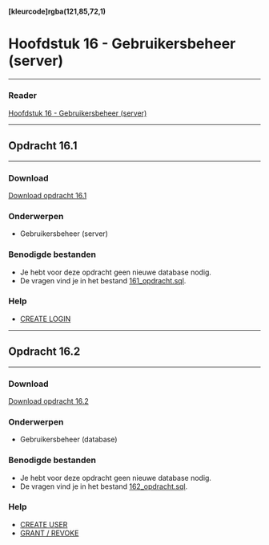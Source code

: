 #### [kleurcode]rgba(121,85,72,1)

# Hoofdstuk 16 - Gebruikersbeheer (server)
---
### Reader
<a href="" target="_blank">Hoofdstuk 16 - Gebruikersbeheer (server)</a>

---
## Opdracht 16.1
---

### Download
<a href="https://elo.kw1c.nl/CMS/Studie/811%20ICT-Academie/811%20VakkenInhoud/%5BB.26%20SQL%5D%20SQL%20%20Databases/25187%20%C2%A0%20Applicatie-%20en%20mediaontwikkelaar/Periode%2007/Productie/02.%20Opdrachten/Hoofdstuk%2016/Opdracht%2016.1.pdf" target="_blank">Download opdracht 16.1</a>

### Onderwerpen
*   Gebruikersbeheer (server)

### Benodigde bestanden
*   Je hebt voor deze opdracht geen nieuwe database nodig.
*	De vragen vind je in het bestand <a href="https://elo.kw1c.nl/CMS/Studie/811%20ICT-Academie/811%20VakkenInhoud/%5BB.26%20SQL%5D%20SQL%20%20Databases/25187%20%C2%A0%20Applicatie-%20en%20mediaontwikkelaar/Periode%2007/Productie/02.%20Opdrachten/Hoofdstuk%2016/161_opdracht.sql" target="_blank">161_opdracht.sql</a>.

### Help
*   <a href="https://www.techonthenet.com/sql_server/users/create_login.php" target="_blank">CREATE LOGIN</a>

---
## Opdracht 16.2
---

### Download
<a href="https://elo.kw1c.nl/CMS/Studie/811%20ICT-Academie/811%20VakkenInhoud/%5BB.26%20SQL%5D%20SQL%20%20Databases/25187%20%C2%A0%20Applicatie-%20en%20mediaontwikkelaar/Periode%2007/Productie/02.%20Opdrachten/Hoofdstuk%2016/Opdracht%2016.2.pdf" target="_blank">Download opdracht 16.2</a>

### Onderwerpen
*   Gebruikersbeheer (database)

### Benodigde bestanden
*   Je hebt voor deze opdracht geen nieuwe database nodig.
*	De vragen vind je in het bestand <a href="https://elo.kw1c.nl/CMS/Studie/811%20ICT-Academie/811%20VakkenInhoud/%5BB.26%20SQL%5D%20SQL%20%20Databases/25187%20%C2%A0%20Applicatie-%20en%20mediaontwikkelaar/Periode%2007/Productie/02.%20Opdrachten/Hoofdstuk%2016/162_opdracht.sql" target="_blank">162_opdracht.sql</a>.

### Help
*   <a href="https://www.techonthenet.com/sql_server/users/create_user.php" target="_blank">CREATE USER</a>
*   <a href="https://www.techonthenet.com/sql_server/grant_revoke.php" target="_blank">GRANT / REVOKE</a>


